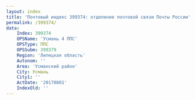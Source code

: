 ```yaml
---
layout: index
title: 'Почтовый индекс 399374: отделение почтовой связи Почты России'
permalink: /399374/
data:
    Index: 399374
    OPSName: 'Усмань 4 ППС'
    OPSType: ППС
    OPSSubm: 399379
    Region: 'Липецкая область'
    Autonom: ''
    Area: 'Усманский район'
    City: Усмань
    City1: ''
    ActDate: '20170801'
    IndexOld: ''
---
```

